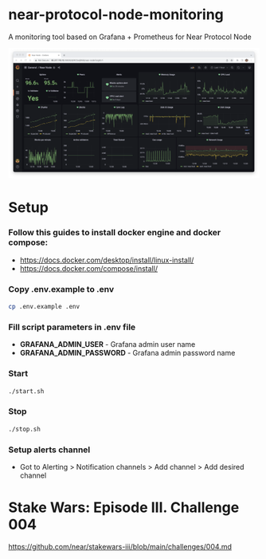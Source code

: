 # near-protocol-node-monitoring
A monitoring tool based on Grafana + Prometheus for Near Protocol Node

![Grafana dasboard](./screenshots/image1.png "Grafana dasboard image")

# Setup

### Follow this guides to install docker engine and docker compose:
- https://docs.docker.com/desktop/install/linux-install/
- https://docs.docker.com/compose/install/

### Copy .env.example to .env
```sh
cp .env.example .env
```

### Fill script parameters in .env file
- **GRAFANA_ADMIN_USER** - Grafana admin user name
- **GRAFANA_ADMIN_PASSWORD** - Grafana admin password name

### Start
```sh
./start.sh
```

### Stop
```sh
./stop.sh
```

### Setup alerts channel
- Got to Alerting > Notification channels > Add channel > Add desired channel

# Stake Wars: Episode III. Challenge 004
https://github.com/near/stakewars-iii/blob/main/challenges/004.md


